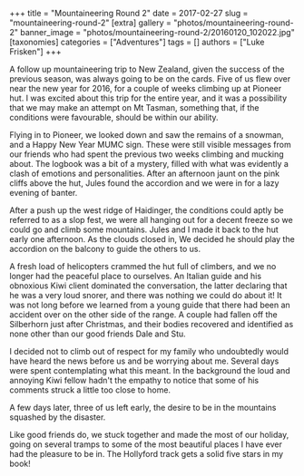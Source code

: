 +++
title = "Mountaineering Round 2"
date = 2017-02-27
slug = "mountaineering-round-2"
[extra]
gallery = "photos/mountaineering-round-2"
banner_image = "photos/mountaineering-round-2/20160120_102022.jpg"
[taxonomies]
categories = ["Adventures"]
tags = []
authors = ["Luke Frisken"]
+++

A follow up mountaineering trip to New Zealand, given the success of the
previous season, was always going to be on the cards. Five of us flew
over near the new year for 2016, for a couple of weeks climbing up at
Pioneer hut. I was excited about this trip for the entire year, and it
was a possibility that we may make an attempt on Mt Tasman, something
that, if the conditions were favourable, should be within our ability.

Flying in to Pioneer, we looked down and saw the remains of a snowman,
and a Happy New Year MUMC sign. These were still visible messages from
our friends who had spent the previous two weeks climbing and mucking
about. The logbook was a bit of a mystery, filled with what was
evidently a clash of emotions and personalities. After an afternoon
jaunt on the pink cliffs above the hut, Jules found the accordion and we
were in for a lazy evening of banter.

After a push up the west ridge of Haidinger, the conditions could aptly
be referred to as a slop fest, we were all hanging out for a decent
freeze so we could go and climb some mountains. Jules and I made it back
to the hut early one afternoon. As the clouds closed in, We decided he
should play the accordion on the balcony to guide the others to us.

A fresh load of helicopters crammed the hut full of climbers, and we no
longer had the peaceful place to ourselves. An Italian guide and his
obnoxious Kiwi client dominated the conversation, the latter declaring
that he was a very loud snorer, and there was nothing we could do about
it\! It was not long before we learned from a young guide that there had
been an accident over on the other side of the range. A couple had
fallen off the Silberhorn just after Christmas, and their bodies
recovered and identified as none other than our good friends Dale and
Stu.

I decided not to climb out of respect for my family who undoubtedly
would have heard the news before us and be worrying about me. Several
days were spent contemplating what this meant. In the background the
loud and annoying Kiwi fellow hadn't the empathy to notice that some of
his comments struck a little too close to home.

A few days later, three of us left early, the desire to be in the
mountains squashed by the disaster.

Like good friends do, we stuck together and made the most of our
holiday, going on several tramps to some of the most beautiful places I
have ever had the pleasure to be in. The Hollyford track gets a solid
five stars in my book\!

